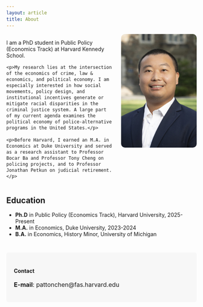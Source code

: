 ```yaml
---
layout: article
title: About
---
```


<div style="display: flex; align-items: flex-start; gap: 20px; margin-bottom: 30px;">
  <div style="flex: 1;">
    <p>I am a PhD student in Public Policy (Economics Track) at Harvard Kennedy School.</p>
    
    <p>My research lies at the intersection of the economics of crime, law & economics, and political economy. I am especially interested in how social movements, policy design, and institutional incentives generate or mitigate racial disparities in the criminal justice system. A large part of my current agenda examines the political economy of police‑alternative programs in the United States.</p>
    
    <p>Before Harvard, I earned an M.A. in Economics at Duke University and served as a research assistant to Professor Bocar Ba and Professor Tony Cheng on policing projects, and to Professor Jonathan Petkun on judicial retirement.</p>
  </div>
  
  <div style="flex-shrink: 0;">
    <img src="image.jpg" height="auto" width="200" style="border-radius: 10px;" alt="Patton Chen">
  </div>
</div>

## Education
- **Ph.D** in Public Policy (Economics Track), Harvard University, 2025-Present
- **M.A.** in Economics, Duke University, 2023-2024
- **B.A.** in Economics, History Minor, University of Michigan

<div class="hero" style="background-color:#f7f7f7; margin-top: 40px; padding: 20px; border-radius: 5px;">
  <div class="hero__content">
    <h4>Contact</h4>
    <p style="font-size: medium;"><b>E-mail</b>: pattonchen@fas.harvard.edu<br></p>
  </div>
</div>
